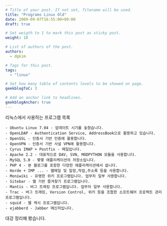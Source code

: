 ```yaml
---
# Title of your post. If not set, filename will be used.
title: "Programs Linux Old"
date: 2009-09-07T16:55:00+09:00
draft: true

# Set weigth to 1 to mark this post as sticky post.
weight: 10

# List of authors of the post.
authors:
  - dgkim

# Tags for this post.
tags:
  - "linux"

# Set how many table of contents levels to be showed on page.
geekblogToC: 3

# Add an anchor link to headlines.
geekblogAnchor: true
---
```


리눅스에서 사용하는 프로그램 목록

	- Ubuntu Linux 7.04 - 업데이트 시기를 놓쳤습니다.
	- OpenLDAP - Authentication Service, AddressBook으로 활용하고 있습니다.
	- OpenSSL - 인증서 기반 인증에 활용합니다.
	- OpenVPN - 인증서 기반 사설 VPN에 활용합니다.
	- Cyrus IMAP + Postfix - 메일입니다.
	- Apache 2.2 - 대표적으로 DAV, SVN, MODPYTHON 모듈을 사용합니다.
	- MySQL 5.0 - 몇몇 애플리케이션의 저장소입니다.
	- PHP 4 - 본 블로그를 포함한 다양한 애플리케이션에서 씁니다.
	- Horde + IMP ... - 웹메일 및 일정,작업,주소록 등을 사용합니다.
	- Moniwiki - 유명한 위키 프로그램입니다. 업무차 일부 사용합니다.
	- Sitebar - 웹 기반 즐겨찾기 프로그램입니다.
	- Mantis - 버그 트래킹 프로그램입니다. 업무차 일부 사용합니다.
	- Trac - 버그 트래킹, Version Control, 위키 등을 조합한 소프트웨어 프로젝트 관리 프로그램입니다.
	- squid - 웹 캐시 프로그램입니다.
	- ejabberd - Jabber 메신저입니다.

대강 정리해 봤습니다.